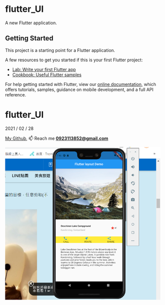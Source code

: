 # flutter_UI

A new Flutter application.

## Getting Started

This project is a starting point for a Flutter application.

A few resources to get you started if this is your first Flutter project:

- [Lab: Write your first Flutter app](https://flutter.dev/docs/get-started/codelab)
- [Cookbook: Useful Flutter samples](https://flutter.dev/docs/cookbook)

For help getting started with Flutter, view our
[online documentation](https://flutter.dev/docs), which offers tutorials,
samples, guidance on mobile development, and a full API reference.

# flutter_UI
2021 / 02 / 28

[My Github](https://github.com/isaac40),
📫  Reach me  **0923113852@gmail.com**

![ScreenShot](https://github.com/isaac40/flutter-UI/blob/main/flutter.png)
